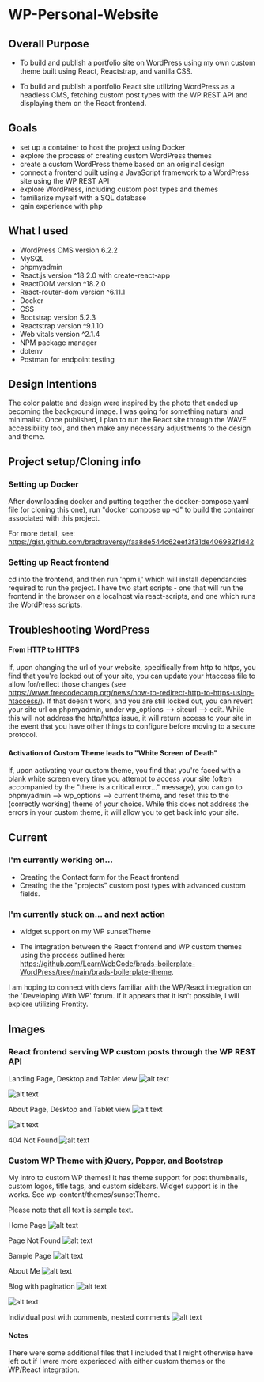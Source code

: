 # WP-Personal-Website

## Overall Purpose
- To build and publish a portfolio site on WordPress using my own custom theme built using React, Reactstrap, and vanilla CSS. 

- To build and publish a portfolio React site utilizing WordPress as a headless CMS, fetching custom post types with the WP REST API and displaying them on the React frontend. 

## Goals 
- set up a container to host the project using Docker
- explore the process of creating custom WordPress themes
- create a custom WordPress theme based on an original design
- connect a frontend built using a JavaScript framework to a WordPress site using the WP REST API
- explore WordPress, including custom post types and themes
- familiarize myself with a SQL database
- gain experience with php

## What I used 
- WordPress CMS version 6.2.2
- MySQL
- phpmyadmin
- React.js version ^18.2.0 with create-react-app
- ReactDOM version ^18.2.0
- React-router-dom version ^6.11.1
- Docker
- CSS
- Bootstrap version 5.2.3
- Reactstrap version ^9.1.10
- Web vitals version ^2.1.4
- NPM package manager 
- dotenv
- Postman for endpoint testing

## Design Intentions
The color palatte and design were inspired by the photo that ended up becoming the background image. I was going for something natural and minimalist. Once published, I plan to run the React site through the WAVE accessibility tool, and then make any necessary adjustments to the design and theme.

## Project setup/Cloning info

### Setting up Docker
After downloading docker and putting together the docker-compose.yaml file (or cloning this one), run "docker compose up -d" to build the container associated with this project. 

For more detail, see: https://gist.github.com/bradtraversy/faa8de544c62eef3f31de406982f1d42

### Setting up React frontend
cd into the frontend, and then run 'npm i,' which will install dependancies required to run the project. I have two start scripts - one that will run the frontend in the browser on a localhost via react-scripts, and one which runs the WordPress scripts. 

## Troubleshooting WordPress

#### From HTTP to HTTPS
If, upon changing the url of your website, specifically from http to https, you find that you're locked out of your site, you can update your htaccess file to allow for/reflect those changes (see https://www.freecodecamp.org/news/how-to-redirect-http-to-https-using-htaccess/). If that doesn't work, and you are still locked out, you can revert your site url on phpmyadmin, under wp_options --> siteurl --> edit. While this will not address the http/https issue, it will return access to your site in the event that you have other things to configure before moving to a secure protocol. 

#### Activation of Custom Theme leads to "White Screen of Death"
If, upon activating your custom theme, you find that you're faced with a blank white screen every time you attempt to access your site (often accompanied by the "there is a critical error..." message), you can go to phpmyadmin --> wp_options --> current theme, and reset this to the (correctly working) theme of your choice. While this does not address the errors in your custom theme, it will allow you to get back into your site.

## Current 

### I'm currently working on...
- Creating the Contact form for the React frontend
- Creating the the "projects" custom post types with advanced custom fields.  

### I'm currently stuck on... and next action
- widget support on my WP sunsetTheme

- The integration between the React frontend and WP custom themes using the process outlined here: https://github.com/LearnWebCode/brads-boilerplate-WordPress/tree/main/brads-boilerplate-theme. 

I am hoping to connect with devs familiar with the WP/React integration on the 'Developing With WP' forum. If it appears that it isn't possible, I will explore utilizing Frontity. 

## Images

### React frontend serving WP custom posts through the WP REST API

Landing Page, Desktop and Tablet view
![alt text](https://github.com/EleanorKahn/WP-Personal-Website/blob/development/project-screenshots/458FFEF3-8327-4107-B58A-A09C6A0EC439_1_201_a.jpeg)

![alt text](https://github.com/EleanorKahn/WP-Personal-Website/blob/development/project-screenshots/FD54ACF7-AF82-4325-ACA6-69B9B4665DD0_1_201_a.jpeg)

About Page, Desktop and Tablet view
![alt text](https://github.com/EleanorKahn/WP-Personal-Website/blob/development/project-screenshots/AB975E84-E557-4A20-9618-44B0D917C89E_1_201_a.jpeg)

![alt text](https://github.com/EleanorKahn/WP-Personal-Website/blob/development/project-screenshots/6D46E329-CE58-431B-93E1-AF4225A1C699_1_201_a.jpeg)

404 Not Found
![alt text](https://github.com/EleanorKahn/WP-Personal-Website/blob/development/project-screenshots/2C22C73B-AEAE-4E5E-A43F-9F90FFA7A66A_1_201_a.jpeg)

### Custom WP Theme with jQuery, Popper, and Bootstrap
My intro to custom WP themes! It has theme support for post thumbnails, custom logos, title tags, and custom sidebars. Widget support is in the works. See wp-content/themes/sunsetTheme.

Please note that all text is sample text. 

Home Page
![alt text](https://github.com/EleanorKahn/WP-Personal-Website/blob/development/project-screenshots/51AD3376-860A-4E84-B41F-F51B9E86FB43_1_201_a.jpeg)

Page Not Found
![alt text](https://github.com/EleanorKahn/WP-Personal-Website/blob/development/project-screenshots/159B91F4-3411-41BD-92A4-2EE295FF02FA_1_201_a.jpeg)

Sample Page
![alt text](https://github.com/EleanorKahn/WP-Personal-Website/blob/development/project-screenshots/C6D303B9-21CC-4E20-8310-7B372E762174_1_201_a.jpeg)

About Me
![alt text](https://github.com/EleanorKahn/WP-Personal-Website/blob/development/project-screenshots/F74A96D2-7974-4842-AA39-4D4656578A74_1_201_a.jpeg)

Blog with pagination
![alt text](https://github.com/EleanorKahn/WP-Personal-Website/blob/development/project-screenshots/FF2FC2B1-84F0-4061-8986-808826237910_1_201_a.jpeg)

![alt text](https://github.com/EleanorKahn/WP-Personal-Website/blob/development/project-screenshots/454075AB-7AFC-4DF8-B113-B5272640B236_1_201_a.jpeg)

Individual post with comments, nested comments
![alt text](https://github.com/EleanorKahn/WP-Personal-Website/blob/development/project-screenshots/3D41E67B-D5CC-4A97-A88F-F994E07A6AB3_1_201_a.jpeg)

#### Notes
There were some additional files that I included that I might otherwise have left out if I were more experieced with either custom themes or the WP/React integration. 

